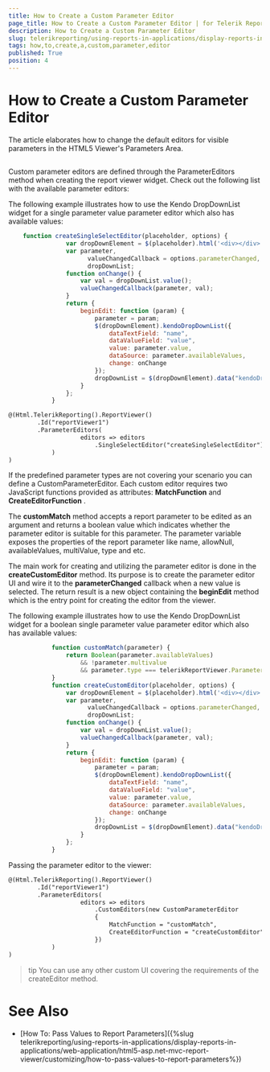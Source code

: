 ```yaml
---
title: How to Create a Custom Parameter Editor
page_title: How to Create a Custom Parameter Editor | for Telerik Reporting Documentation
description: How to Create a Custom Parameter Editor
slug: telerikreporting/using-reports-in-applications/display-reports-in-applications/web-application/html5-asp.net-mvc-report-viewer/customizing/how-to-create-a-custom-parameter-editor
tags: how,to,create,a,custom,parameter,editor
published: True
position: 4
---
```


# How to Create a Custom Parameter Editor



The article elaborates how to change the default editors for visible parameters in the HTML5 Viewer's Parameters Area.       

## 

Custom parameter editors are defined through the ParameterEditors method when creating the report viewer widget.           Check out the following list with the available parameter editors:         

The following example illustrates how to use the Kendo DropDownList widget for a           single parameter value parameter editor which also has available values:         

	
````js
    function createSingleSelectEditor(placeholder, options) {
                var dropDownElement = $(placeholder).html('<div></div>');
                var parameter,
                      valueChangedCallback = options.parameterChanged,
                      dropDownList;
                function onChange() {
                    var val = dropDownList.value();
                    valueChangedCallback(parameter, val);
                }
                return {
                    beginEdit: function (param) {
                        parameter = param;
                        $(dropDownElement).kendoDropDownList({
                            dataTextField: "name",
                            dataValueField: "value",
                            value: parameter.value,
                            dataSource: parameter.availableValues,
                            change: onChange
                        });
                        dropDownList = $(dropDownElement).data("kendoDropDownList");
                    }
                };
            }
````
````xml
@(Html.TelerikReporting().ReportViewer()
        .Id("reportViewer1")
        .ParameterEditors(
                    editors => editors
                        .SingleSelectEditor("createSingleSelectEditor")
            )
)
````



If the predefined parameter types are not covering your scenario you can define a CustomParameterEditor.           Each custom editor requires two JavaScript functions provided as attributes: __MatchFunction__  and __CreateEditorFunction__ .         

The __customMatch__  method accepts a report parameter to be edited as an argument and returns a boolean value which indicates           whether the parameter editor is suitable for this parameter. The parameter variable exposes the properties of the report parameter like name,           allowNull, availableValues, multiValue, type and etc.         

The main work for creating and utilizing the parameter editor is done in the __createCustomEditor__  method.           Its purpose is to create the parameter editor UI and wire it to the __parameterChanged__  callback when a new value is selected.           The return result is a new object containing the __beginEdit__  method which is the entry point for creating the editor from the viewer.         

The following example illustrates how to use the Kendo DropDownList widget for a           boolean single parameter value parameter editor which also has available values:         

	
````js
            function customMatch(parameter) {
                return Boolean(parameter.availableValues)
                    && !parameter.multivalue
                    && parameter.type === telerikReportViewer.ParameterTypes.BOOLEAN;
            }
            function createCustomEditor(placeholder, options) {
                var dropDownElement = $(placeholder).html('<div></div>');
                var parameter,
                      valueChangedCallback = options.parameterChanged,
                      dropDownList;
                function onChange() {
                    var val = dropDownList.value();
                    valueChangedCallback(parameter, val);
                }
                return {
                    beginEdit: function (param) {
                        parameter = param;
                        $(dropDownElement).kendoDropDownList({
                            dataTextField: "name",
                            dataValueField: "value",
                            value: parameter.value,
                            dataSource: parameter.availableValues,
                            change: onChange
                        });
                        dropDownList = $(dropDownElement).data("kendoDropDownList");
                    }
                };
            }
````



Passing the parameter editor to the viewer:         

	
````xml
@(Html.TelerikReporting().ReportViewer()
        .Id("reportViewer1")
        .ParameterEditors(
                    editors => editors
                        .CustomEditors(new CustomParameterEditor
                        {
                            MatchFunction = "customMatch",
                            CreateEditorFunction = "createCustomEditor"
                        })
            )
)
````



>tip You can use any other custom UI covering the requirements of the createEditor method.


# See Also


 * [How To: Pass Values to Report Parameters]({%slug telerikreporting/using-reports-in-applications/display-reports-in-applications/web-application/html5-asp.net-mvc-report-viewer/customizing/how-to-pass-values-to-report-parameters%})
